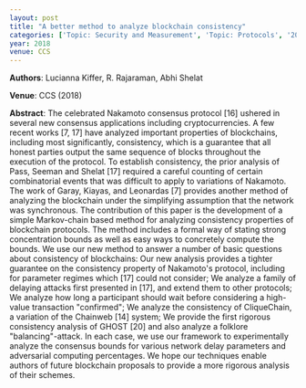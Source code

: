 ```yaml
---
layout: post
title: "A better method to analyze blockchain consistency"
categories: ['Topic: Security and Measurement', 'Topic: Protocols', '2018', 'Venue: CCS']
year: 2018
venue: CCS
---
```

**Authors**: Lucianna Kiffer, R. Rajaraman, Abhi Shelat

**Venue**: CCS (2018)

**Abstract**: The celebrated Nakamoto consensus protocol [16] ushered in several new consensus applications including cryptocurrencies. A few recent works [7, 17] have analyzed important properties of blockchains, including most significantly, consistency, which is a guarantee that all honest parties output the same sequence of blocks throughout the execution of the protocol. To establish consistency, the prior analysis of Pass, Seeman and Shelat [17] required a careful counting of certain combinatorial events that was difficult to apply to variations of Nakamoto. The work of Garay, Kiayas, and Leonardas [7] provides another method of analyzing the blockchain under the simplifying assumption that the network was synchronous. The contribution of this paper is the development of a simple Markov-chain based method for analyzing consistency properties of blockchain protocols. The method includes a formal way of stating strong concentration bounds as well as easy ways to concretely compute the bounds. We use our new method to answer a number of basic questions about consistency of blockchains: Our new analysis provides a tighter guarantee on the consistency property of Nakamoto's protocol, including for parameter regimes which [17] could not consider; We analyze a family of delaying attacks first presented in [17], and extend them to other protocols; We analyze how long a participant should wait before considering a high-value transaction "confirmed"; We analyze the consistency of CliqueChain, a variation of the Chainweb [14] system; We provide the first rigorous consistency analysis of GHOST [20] and also analyze a folklore "balancing"-attack. In each case, we use our framework to experimentally analyze the consensus bounds for various network delay parameters and adversarial computing percentages. We hope our techniques enable authors of future blockchain proposals to provide a more rigorous analysis of their schemes.
